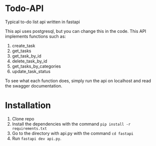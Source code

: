 # Todo-API
Typical to-do list api written in fastapi

This api uses postgresql, but you can change this in the code. This API implements functions such as: 
1) create_task
2) get_tasks
3) get_task_by_id
4) delete_task_by_id
5) get_tasks_by_categories
6) update_task_status

To see what each function does, simply run the api on localhost and read the swagger documentation.

# Installation
1) Clone repo
2) Install the dependencies with the command ```pip install -r requirements.txt```
3) Go to the directory with api.py with the command ```cd fastapi```
4) Run ```fastapi dev api.py```.
